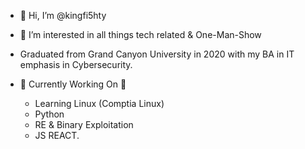 - 👋 Hi, I’m @kingfi5hty
- 👀 I’m interested in all things tech related & One-Man-Show
- Graduated from Grand Canyon University in 2020 with my BA in IT emphasis in Cybersecurity.

- 🌱 Currently Working On 🌱
   - Learning Linux (Comptia Linux) 
   - Python 
   - RE & Binary Exploitation 
   - JS REACT. 

  

<!---
kingfi5hty/kingfi5hty is a ✨ special ✨ repository because its `README.md` (this file) appears on your GitHub profile.
You can click the Preview link to take a look at your changes.
--->
